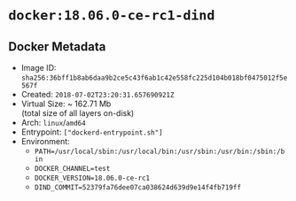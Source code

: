 # `docker:18.06.0-ce-rc1-dind`

## Docker Metadata

- Image ID: `sha256:36bff1b8ab6daa9b2ce5c43f6ab1c42e558fc225d104b018bf0475012f5e567f`
- Created: `2018-07-02T23:20:31.657690921Z`
- Virtual Size: ~ 162.71 Mb  
  (total size of all layers on-disk)
- Arch: `linux`/`amd64`
- Entrypoint: `["dockerd-entrypoint.sh"]`
- Environment:
  - `PATH=/usr/local/sbin:/usr/local/bin:/usr/sbin:/usr/bin:/sbin:/bin`
  - `DOCKER_CHANNEL=test`
  - `DOCKER_VERSION=18.06.0-ce-rc1`
  - `DIND_COMMIT=52379fa76dee07ca038624d639d9e14f4fb719ff`
